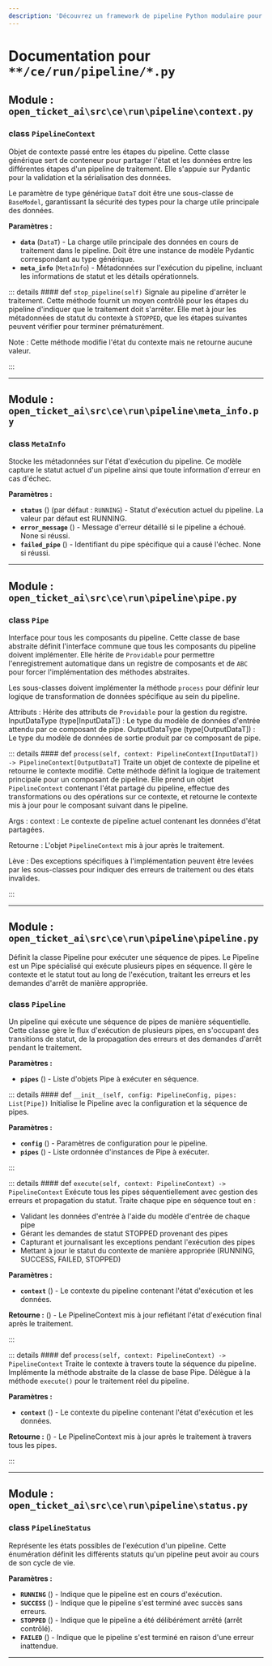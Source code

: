 ```yaml
---
description: 'Découvrez un framework de pipeline Python modulaire pour construire des flux de traitement de données robustes. Cette documentation couvre les composants principaux : l''orchestrateur `Pipeline`, les étapes individuelles `Pipe`, et le `PipelineContext` pour la gestion de l''état. Apprenez à implémenter un traitement séquentiel, à gérer les erreurs avec élégance, à administrer le statut d''exécution (RUNNING, SUCCESS, FAILED, STOPPED), et à garantir la sécurité des types avec Pydantic.'
---
```

# Documentation pour `**/ce/run/pipeline/*.py`

## Module : `open_ticket_ai\src\ce\run\pipeline\context.py`


### <span style='text-info'>class</span> `PipelineContext`

Objet de contexte passé entre les étapes du pipeline.
Cette classe générique sert de conteneur pour partager l'état et les données entre les
différentes étapes d'un pipeline de traitement. Elle s'appuie sur Pydantic pour la validation
et la sérialisation des données.

Le paramètre de type générique `DataT` doit être une sous-classe de `BaseModel`,
garantissant la sécurité des types pour la charge utile principale des données.

**Paramètres :**

- **`data`** (`DataT`) - La charge utile principale des données en cours de traitement dans le pipeline.
Doit être une instance de modèle Pydantic correspondant au type générique.
- **`meta_info`** (`MetaInfo`) - Métadonnées sur l'exécution du pipeline, incluant
les informations de statut et les détails opérationnels.


::: details #### <Badge type="info" text="méthode"/> <span class='text-warning'>def</span> `stop_pipeline(self)`
Signale au pipeline d'arrêter le traitement.
Cette méthode fournit un moyen contrôlé pour les étapes du pipeline d'indiquer
que le traitement doit s'arrêter. Elle met à jour les métadonnées de statut du contexte
à `STOPPED`, que les étapes suivantes peuvent vérifier pour terminer prématurément.

Note :
    Cette méthode modifie l'état du contexte mais ne retourne aucune valeur.

:::


---

## Module : `open_ticket_ai\src\ce\run\pipeline\meta_info.py`


### <span style='text-info'>class</span> `MetaInfo`

Stocke les métadonnées sur l'état d'exécution du pipeline.
Ce modèle capture le statut actuel d'un pipeline ainsi que toute information
d'erreur en cas d'échec.

**Paramètres :**

- **`status`** () (par défaut : `RUNNING`) - Statut d'exécution actuel du pipeline. La valeur par défaut est RUNNING.
- **`error_message`** () - Message d'erreur détaillé si le pipeline a échoué. None si réussi.
- **`failed_pipe`** () - Identifiant du pipe spécifique qui a causé l'échec. None si réussi.


---

## Module : `open_ticket_ai\src\ce\run\pipeline\pipe.py`


### <span style='text-info'>class</span> `Pipe`

Interface pour tous les composants du pipeline.
Cette classe de base abstraite définit l'interface commune que tous les composants
du pipeline doivent implémenter. Elle hérite de `Providable`
pour permettre l'enregistrement automatique dans un registre de composants et de `ABC`
pour forcer l'implémentation des méthodes abstraites.

Les sous-classes doivent implémenter la méthode `process` pour définir leur logique
de transformation de données spécifique au sein du pipeline.

Attributs :
    Hérite des attributs de `Providable` pour la gestion du registre.
    InputDataType (type[InputDataT]) : Le type du modèle de données d'entrée 
        attendu par ce composant de pipe.
    OutputDataType (type[OutputDataT]) : Le type du modèle de données de sortie 
        produit par ce composant de pipe.


::: details #### <Badge type="info" text="méthode"/> <span class='text-warning'>def</span> `process(self, context: PipelineContext[InputDataT]) -> PipelineContext[OutputDataT]`
Traite un objet de contexte de pipeline et retourne le contexte modifié.
Cette méthode définit la logique de traitement principale pour un composant de pipeline.
Elle prend un objet `PipelineContext` contenant l'état partagé du pipeline,
effectue des transformations ou des opérations sur ce contexte, et retourne le
contexte mis à jour pour le composant suivant dans le pipeline.

Args :
    context : Le contexte de pipeline actuel contenant les données d'état partagées.

Retourne :
    L'objet `PipelineContext` mis à jour après le traitement.

Lève :
    Des exceptions spécifiques à l'implémentation peuvent être levées par les sous-classes pour
    indiquer des erreurs de traitement ou des états invalides.

:::


---

## Module : `open_ticket_ai\src\ce\run\pipeline\pipeline.py`

Définit la classe Pipeline pour exécuter une séquence de pipes.
Le Pipeline est un Pipe spécialisé qui exécute plusieurs pipes en séquence. Il gère le contexte
et le statut tout au long de l'exécution, traitant les erreurs et les demandes d'arrêt de manière appropriée.

### <span style='text-info'>class</span> `Pipeline`

Un pipeline qui exécute une séquence de pipes de manière séquentielle.
Cette classe gère le flux d'exécution de plusieurs pipes, en s'occupant des transitions de statut,
de la propagation des erreurs et des demandes d'arrêt pendant le traitement.

**Paramètres :**

- **`pipes`** () - Liste d'objets Pipe à exécuter en séquence.


::: details #### <Badge type="info" text="méthode"/> <span class='text-warning'>def</span> `__init__(self, config: PipelineConfig, pipes: List[Pipe])`
Initialise le Pipeline avec la configuration et la séquence de pipes.

**Paramètres :**

- **`config`** () - Paramètres de configuration pour le pipeline.
- **`pipes`** () - Liste ordonnée d'instances de Pipe à exécuter.

:::


::: details #### <Badge type="info" text="méthode"/> <span class='text-warning'>def</span> `execute(self, context: PipelineContext) -> PipelineContext`
Exécute tous les pipes séquentiellement avec gestion des erreurs et propagation du statut.
Traite chaque pipe en séquence tout en :
- Validant les données d'entrée à l'aide du modèle d'entrée de chaque pipe
- Gérant les demandes de statut STOPPED provenant des pipes
- Capturant et journalisant les exceptions pendant l'exécution des pipes
- Mettant à jour le statut du contexte de manière appropriée (RUNNING, SUCCESS, FAILED, STOPPED)

**Paramètres :**

- **`context`** () - Le contexte du pipeline contenant l'état d'exécution et les données.

**Retourne :** () - Le PipelineContext mis à jour reflétant l'état d'exécution final après le traitement.

:::


::: details #### <Badge type="info" text="méthode"/> <span class='text-warning'>def</span> `process(self, context: PipelineContext) -> PipelineContext`
Traite le contexte à travers toute la séquence du pipeline.
Implémente la méthode abstraite de la classe de base Pipe. Délègue à
la méthode `execute()` pour le traitement réel du pipeline.

**Paramètres :**

- **`context`** () - Le contexte du pipeline contenant l'état d'exécution et les données.

**Retourne :** () - Le PipelineContext mis à jour après le traitement à travers tous les pipes.

:::


---

## Module : `open_ticket_ai\src\ce\run\pipeline\status.py`


### <span style='text-info'>class</span> `PipelineStatus`

Représente les états possibles de l'exécution d'un pipeline.
Cette énumération définit les différents statuts qu'un pipeline peut avoir au cours de son cycle de vie.

**Paramètres :**

- **`RUNNING`** () - Indique que le pipeline est en cours d'exécution.
- **`SUCCESS`** () - Indique que le pipeline s'est terminé avec succès sans erreurs.
- **`STOPPED`** () - Indique que le pipeline a été délibérément arrêté (arrêt contrôlé).
- **`FAILED`** () - Indique que le pipeline s'est terminé en raison d'une erreur inattendue.


---